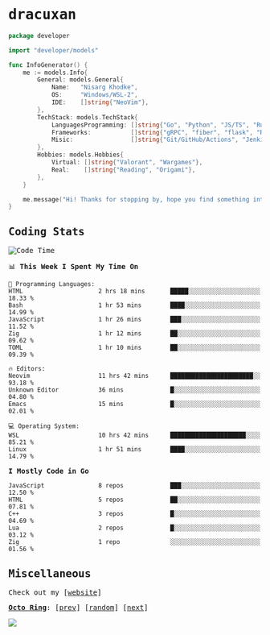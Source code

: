 <!-- Banner -->
<!--
<img src="https://i.imgur.com/mz4ym1F.png" style="max-height:550px"/>
-->


<samp>
	
<!-- Coded Intro -->
	
# dracuxan

```go
package developer

import "developer/models"

func InfoGenerator() {
	me := models.Info{
		General: models.General{
			Name:   "Nisarg Khodke",
			OS:     "Windows/WSL-2",
			IDE:    []string{"NeoVim"},
		},
		TechStack: models.TechStack{
			LanguagesProgramming: []string{"Go", "Python", "JS/TS", "Rust", "C"},
			Frameworks: 	      []string{"gRPC", "fiber", "flask", "React.js", "Next.js"},
			Misic:                []string{"Git/GitHub/Actions", "Jenkins", "Docker"},
		},
		Hobbies: models.Hobbies{
			Virtual: []string{"Valorant", "Wargames"},
			Real:    []string{"Reading", "Origami"},
		},		
	}

	me.message("Hi! Thanks for stopping by, hope you find something interesting!") 
}
```

## Coding Stats


<!--START_SECTION:waka-->
![Code Time](http://img.shields.io/badge/Code%20Time-211%20hrs%2054%20mins-blue)

📊 **This Week I Spent My Time On** 

```text
💬 Programming Languages: 
HTML                     2 hrs 18 mins       █████░░░░░░░░░░░░░░░░░░░░   18.33 % 
Bash                     1 hr 53 mins        ████░░░░░░░░░░░░░░░░░░░░░   14.99 % 
JavaScript               1 hr 26 mins        ███░░░░░░░░░░░░░░░░░░░░░░   11.52 % 
Zig                      1 hr 12 mins        ██░░░░░░░░░░░░░░░░░░░░░░░   09.62 % 
TOML                     1 hr 10 mins        ██░░░░░░░░░░░░░░░░░░░░░░░   09.39 % 

🔥 Editors: 
Neovim                   11 hrs 42 mins      ███████████████████████░░   93.18 % 
Unknown Editor           36 mins             █░░░░░░░░░░░░░░░░░░░░░░░░   04.80 % 
Emacs                    15 mins             █░░░░░░░░░░░░░░░░░░░░░░░░   02.01 % 

💻 Operating System: 
WSL                      10 hrs 42 mins      █████████████████████░░░░   85.21 % 
Linux                    1 hr 51 mins        ████░░░░░░░░░░░░░░░░░░░░░   14.79 % 
```

**I Mostly Code in Go** 

```text
JavaScript               8 repos             ███░░░░░░░░░░░░░░░░░░░░░░   12.50 % 
HTML                     5 repos             ██░░░░░░░░░░░░░░░░░░░░░░░   07.81 % 
C++                      3 repos             █░░░░░░░░░░░░░░░░░░░░░░░░   04.69 % 
Lua                      2 repos             █░░░░░░░░░░░░░░░░░░░░░░░░   03.12 % 
Zig                      1 repo              ░░░░░░░░░░░░░░░░░░░░░░░░░   01.56 % 
```




<!--END_SECTION:waka-->

## Miscellaneous

Check out my [[website](https://bynisarg.in/)]

[**Octo Ring**](https://octo-ring.com/):
[[prev](https://octo-ring.com/p/dracuxan/prev)]  [[random](https://octo-ring.com/p/dracuxan/random)]  [[next](https://octo-ring.com/p/dracuxan/next)]

![](https://komarev.com/ghpvc/?username=dracuxan&style=flat-square)

</samp>

